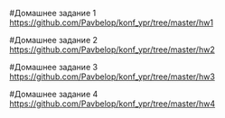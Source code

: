 #Домашнее задание 1 https://github.com/Pavbelop/konf_ypr/tree/master/hw1

#Домашнее задание 2 https://github.com/Pavbelop/konf_ypr/tree/master/hw2

#Домашнее задание 3 https://github.com/Pavbelop/konf_ypr/tree/master/hw3

#Домашнее задание 4 https://github.com/Pavbelop/konf_ypr/tree/master/hw4

